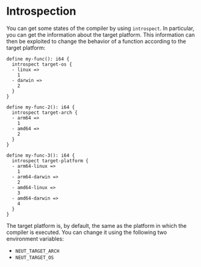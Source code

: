 # Introspection

You can get some states of the compiler by using `introspect`. In particular, you can get the information about the target platform. This information can then be exploited to change the behavior of a function according to the target platform:

```neut
define my-func(): i64 {
  introspect target-os {
  - linux =>
    1
  - darwin =>
    2
  }
}

define my-func-2(): i64 {
  introspect target-arch {
  - arm64 =>
    1
  - amd64 =>
    2
  }
}

define my-func-3(): i64 {
  introspect target-platform {
  - arm64-linux =>
    1
  - arm64-darwin =>
    2
  - amd64-linux =>
    3
  - amd64-darwin =>
    4
  }
}
```

The target platform is, by default, the same as the platform in which the compiler is executed. You can change it using the following two environment variables:

- `NEUT_TARGET_ARCH`
- `NEUT_TARGET_OS`
